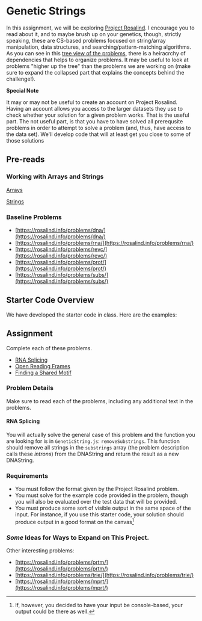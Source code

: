 # Genetic Strings

In this assignment, we will be exploring [Project Rosalind](https://rosalind.info/). I encourage you to read about it, and to maybe brush up on your genetics, though, strictly speaking, these are CS-based problems focused on string/array manipulation, data structures, and searching/pattern-matching algorithms. As you can see in this [tree view of the problems](https://rosalind.info/problems/tree-view/), there is a heiracrchy of dependencies that helps to organize problems. It may be useful to look at problems "higher up the tree" than the problems we are working on (make sure to expand the collapsed part that explains the concepts behind the challenge!).

**Special Note**

It may or may not be useful to create an account on Project Rosalind. Having an account allows you access to the larger datasets they use to check whether your solution for a given problem works. That is the useful part. The not useful part, is that you have to have solved all prerequsite problems in order to attempt to solve a problem (and, thus, have access to the data set). We'll develop code that will at least get you close to some of those solutions

## Pre-reads

### Working with Arrays and Strings
[Arrays](https://developer.mozilla.org/en-US/docs/Web/JavaScript/Reference/Global_Objects/Array)

[Strings](https://developer.mozilla.org/en-US/docs/Web/JavaScript/Reference/Global_Objects/String)

### Baseline Problems
* [https://rosalind.info/problems/dna/](https://rosalind.info/problems/dna/)
* [https://rosalind.info/problems/rna/](https://rosalind.info/problems/rna/)
* [https://rosalind.info/problems/revc/](https://rosalind.info/problems/revc/)
* [https://rosalind.info/problems/prot/](https://rosalind.info/problems/prot/)
* [https://rosalind.info/problems/subs/](https://rosalind.info/problems/subs/)


## Starter Code Overview

We have developed the starter code in class. Here are the examples:

## Assignment 

Complete each of these problems. 

* [RNA Splicing](https://rosalind.info/problems/splc/)
* [Open Reading Frames](https://rosalind.info/problems/orf/)
* [Finding a Shared Motif](https://rosalind.info/problems/lcsm/)

### Problem Details

Make sure to read each of the problems, including any additional text in the problems. 

#### RNA Splicing

You will actually solve the general case of this problem and the function you are looking for is in `GeneticString.js`: `removeSubstrings`. This function should remove all strings in the `substrings` array (the problem description calls these _introns_) from the DNAString and return the result as a new DNAString. 

### Requirements

* You must follow the format given by the Project Rosalind problem. 
* You must solve for the example code provided in the problem, though you will also be evaluated over the test data that will be provided. 
* You must produce some sort of visible output in the same space of the input. For instance, if you use this starter code, your solution should produce output in a good format on the canvas[^1]

### _Some_ Ideas for Ways to Expand on This Project. 

Other interesting problems: 

* [https://rosalind.info/problems/prtm/](https://rosalind.info/problems/prtm/)
* [https://rosalind.info/problems/trie/](https://rosalind.info/problems/trie/)
* [https://rosalind.info/problems/mprt/](https://rosalind.info/problems/mprt/)


<!--- Footnotes --->
[^1]: If, however, you decided to have your input be console-based, your output could be there as well. 
